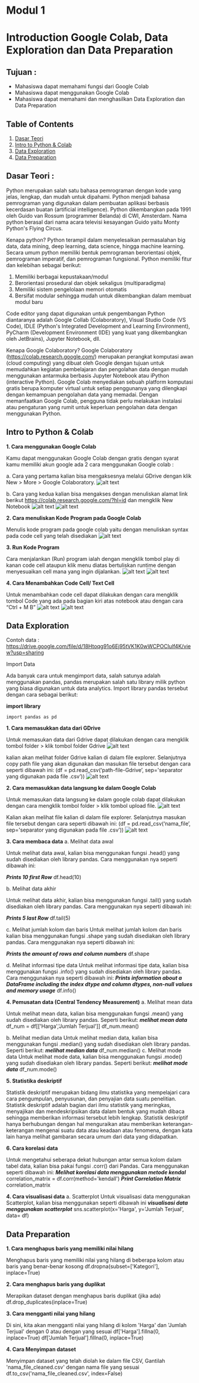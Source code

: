 # Modul 1
# Introduction Google Colab, Data Exploration dan Data Preparation

## Tujuan : 
- Mahasiswa dapat  memahami fungsi dari Google Colab
- Mahasiswa dapat menggunakan Google Colab
- Mahasiswa dapat memahami dan menghasilkan Data Exploration dan Data Preparation

## Table of Contents
1. [Dasar Teori](#dasar-teori)
2. [Intro to Python & Colab](#intro-to-python--colab)
3. [Data Exploration](#data-exploration)
4. [Data Preparation](#data-preparation)

## Dasar Teori :
Python merupakan salah satu bahasa pemrograman dengan kode yang jelas, lengkap, dan mudah untuk dipahami. Python menjadi bahasa pemrograman yang digunakan dalam pembuatan aplikasi berbasis kecerdasan buatan (artificial intelligence). Python dikembangkan pada 1991 oleh Guido van Rossum (programmer Belanda) di CWI, Amsterdam. Nama python berasal dari nama acara televisi kesayangan Guido yaitu Monty Python's Flying Circus.

Kenapa python? Python terampil dalam menyelesaikan permasalahan big data, data mining, deep learning, data science, hingga machine learning. Secara umum python memiliki bentuk pemrograman berorientasi objek, pemrograman imperatif, dan pemrograman fungsional.
Python memiliki fitur dan kelebihan sebagai berikut:

1. Memiliki berbagai kepustakaan/modul
2. Berorientasi prosedural dan objek sekaligus (multiparadigma)
3. Memiliki sistem pengelolaan memori otomatis
4. Bersifat modular sehingga mudah untuk dikembangkan dalam membuat modul baru

Code editor yang dapat digunakan untuk pengembangan Python diantaranya adalah Google Collab (Colaboratory), Visual Studio Code (VS Code), IDLE (Python's Integrated Development and Learning Environment), PyCharm (Development Environment (IDE) yang kuat yang dikembangkan oleh JetBrains), Jupyter Notebook, dll.

Kenapa Google Colaboratory?
Google Colaboratory (https://colab.research.google.com/) merupakan perangkat komputasi awan (cloud computing) yang dibuat oleh Google dengan tujuan untuk memudahkan kegiatan pembelajaran dan pengolahan data dengan mudah menggunakan antarmuka berbasis Jupyter Notebook atau iPython (interactive Python). Google Colab menyediakan sebuah platform komputasi gratis berupa komputer virtual untuk setiap penggunanya yang dilengkapi dengan kemampuan pengolahan data yang memadai. Dengan memanfaatkan Google Colab, pengguna tidak perlu melakukan instalasi atau pengaturan yang rumit untuk keperluan pengolahan data dengan menggunakan Python.

## Intro to Python & Colab

**1. Cara menggunakan Google Colab**

Kamu dapat menggunakan Google Colab dengan gratis dengan syarat kamu memiliki akun google ada 2 cara menggunakan Google colab : 

a. Cara yang pertama kalian bisa mengaksesnya melalui GDrive dengan klik New > More > Google Colaboratory.
![alt text](https://github.com/db-telkomsby/bigdataanalytic/blob/main/Data%20Analytics%20Essentials/images/image17.png?raw=true)

b. Cara yang kedua kalian bisa mengakses dengan menuliskan alamat link berikut https://colab.research.google.com/?hl=id dan mengklik New Notebook
![alt text](https://github.com/db-telkomsby/bigdataanalytic/blob/main/Data%20Analytics%20Essentials/images/image12.png?raw=true)
![alt text](https://github.com/db-telkomsby/bigdataanalytic/blob/main/Data%20Analytics%20Essentials/images/image18.png?raw=true)

**2. Cara menuliskan Kode Program pada Google Colab**

Menulis kode program pada google colab yaitu dengan menuliskan syntax pada code cell yang telah disediakan
![alt text](https://github.com/db-telkomsby/bigdataanalytic/blob/main/Data%20Analytics%20Essentials/images/image10.png?raw=true)

**3. Run Kode Program**

Cara menjalankan (Run) program ialah dengan mengklik tombol play di kanan code cell ataupun klik menu diatas bertuliskan runtime dengan menyesuaikan cell mana yang ingin dijalankan.
![alt text](https://github.com/db-telkomsby/bigdataanalytic/blob/main/Data%20Analytics%20Essentials/images/image5.png?raw=true)
![alt text](https://github.com/db-telkomsby/bigdataanalytic/blob/main/Data%20Analytics%20Essentials/images/image11.png?raw=true)

**4. Cara Menambahkan Code Cell/ Text Cell**

Untuk menambahkan code cell dapat dilakukan dengan cara mengklik tombol Code yang ada pada bagian kiri atas notebook atau dengan cara “Ctrl + M B”
![alt text](https://github.com/db-telkomsby/bigdataanalytic/blob/main/Data%20Analytics%20Essentials/images/image8.png?raw=true)
![alt text](https://github.com/db-telkomsby/bigdataanalytic/blob/main/Data%20Analytics%20Essentials/images/image9.png?raw=true)



## Data Exploration

Contoh data : 
https://drive.google.com/file/d/18Htoqg91o6Ej95tVK1K0wWCPOClulf4K/view?usp=sharing 

Import Data

 Ada banyak cara untuk mengimport data, salah satunya adalah menggunakan pandas, pandas merupakan salah satu library milik python yang biasa digunakan untuk data analytics. Import library pandas tersebut dengan cara sebagai berikut:

**import library**

`import pandas as pd`

**1. Cara memasukkan data dari GDrive**
   
   Untuk memasukan data dari Gdrive dapat dilakukan dengan cara mengklik tombol folder > klik tombol folder Gdrive
![alt text](https://github.com/db-telkomsby/bigdataanalytic/blob/main/Data%20Analytics%20Essentials/images/Cara%20memasukkan%20data%20dari%20GDrive.png?raw=true)

kalian akan melihat folder Gdrive kalian  di dalam file explorer. Selanjutnya copy path file yang akan digunakan dan masukan file tersebut dengan cara seperti dibawah ini:
	(df = pd.read_csv(‘path-file-Gdrive’, sep='separator yang digunakan pada file .csv’))
![alt text](https://github.com/db-telkomsby/bigdataanalytic/blob/main/Data%20Analytics%20Essentials/images/data-GDrive.png?raw=true)

**2. Cara memasukkan data langsung ke dalam Google Colab**
   
   Untuk memasukan data langsung ke dalam google colab dapat dilakukan dengan cara mengklik tombol folder > klik tombol upload file. 
![alt text](https://github.com/db-telkomsby/bigdataanalytic/blob/main/Data%20Analytics%20Essentials/images/Cara%20memasukkan%20data%20langsung%20ke%20dalam%20Google%20Colab.png?raw=true)

Kalian akan melihat file kalian di dalam file explorer. Selanjutnya masukan file tersebut dengan cara seperti dibawah ini:
	(df = pd.read_csv(‘nama_file’, sep='separator yang digunakan pada file .csv’))
![alt text](https://github.com/db-telkomsby/bigdataanalytic/blob/main/Data%20Analytics%20Essentials/images/data-fileExplorer.png?raw=true)


**3. Cara membaca data**
a. Melihat data awal

  Untuk melihat data awal, kalian bisa menggunakan fungsi .head() yang sudah disediakan oleh library pandas. Cara menggunakan nya seperti dibawah ini:

***Prints 10 first Row***
	df.head(10)

b. Melihat data akhir
  
  Untuk melihat data akhir, kalian bisa menggunakan fungsi .tail() yang sudah disediakan oleh library pandas. Cara menggunakan nya seperti dibawah ini:

***Prints 5 last Row***
	df.tail(5)

c. Melihat jumlah kolom dan baris
  Untuk melihat jumlah kolom dan baris kalian bisa menggunakan fungsi .shape yang sudah disediakan oleh library pandas. Cara menggunakan nya seperti dibawah ini:

***Prints the amount of rows and column numbers***
	df.shape

d. Melihat informasi tipe data
  Untuk melihat informasi tipe data, kalian bisa menggunakan fungsi .info() yang sudah disediakan oleh library pandas. Cara menggunakan nya seperti dibawah ini:
***Prints information about a DataFrame including the index dtype and column dtypes, non-null values and memory usage***
	df.info()
 
**4. Pemusatan data (Central Tendency Measurement)**
a. Melihat mean data

Untuk melihat mean data, kalian bisa menggunakan fungsi .mean() yang sudah disediakan oleh library pandas. Seperti berikut:
***melihat mean data***
	df_num = df[['Harga','Jumlah Terjual']]
	df_num.mean()

b. Melihat median data
Untuk melihat median data, kalian bisa menggunakan fungsi .median() yang sudah disediakan oleh library pandas. Seperti berikut:
***melihat median data***
	df_num.median()
c. Melihat mode data 
Untuk melihat mode data, kalian bisa menggunakan fungsi .mode() yang sudah disediakan oleh library pandas. Seperti berikut:
***melihat mode data***
	df_num.mode()

**5. Statistika deskriptif**

 Statistik deskriptif merupakan bidang ilmu statistika yang mempelajari cara cara pengumpulan, penyusunan, dan penyajian data suatu penelitian. Statistik deskriptif adalah bagian dari ilmu statistik yang meringkas, menyajikan dan mendeskripsikan data dalam bentuk yang mudah dibaca sehingga memberikan informasi tersebut lebih lengkap. Statistik deskriptif hanya berhubungan dengan hal menguraikan atau memberikan keterangan-keterangan mengenai suatu data atau keadaan atau fenomena, dengan kata lain hanya melihat gambaran secara umum dari data yang didapatkan. 
 
**6. Cara korelasi data**
 
  Untuk mengetahui seberapa dekat hubungan antar semua kolom dalam tabel data, kalian bisa pakai fungsi .corr() dari Pandas. Cara menggunakan seperti dibawah ini:
***Melihat korelasi data menggunakan metode kendal***
	correlation_matrix = df.corr(method='kendall')
***Print Correlation Matrix***
	correlation_matrix

**4. Cara visualisasi data**
a. Scatterplot
Untuk visualisasi data menggunakan Scatterplot, kalian bisa menggunakan seperti dibawah ini
***visualisasi data menggunakan scatterplot***
	sns.scatterplot(x='Harga', y='Jumlah Terjual', data= df)


## Data Preparation
**1. Cara menghapus baris yang memiliki nilai hilang**

Menghapus baris yang memiliki nilai yang hilang di beberapa kolom atau baris yang benar-benar kosong
	df.dropna(subset=['Kategori'], inplace=True)

**2. Cara menghapus baris yang duplikat**

Merapikan dataset dengan menghapus baris duplikat (jika ada)
	df.drop_duplicates(inplace=True)

**3. Cara mengganti nilai yang hilang**

Di sini, kita akan mengganti nilai yang hilang di kolom 'Harga' dan 'Jumlah Terjual' dengan 0 atau dengan yang sesuai
	df['Harga'].fillna(0, inplace=True)
 	df['Jumlah Terjual'].fillna(0, inplace=True)

**4. Cara Menyimpan dataset**

Menyimpan dataset yang telah diolah ke dalam file CSV, Gantilah 'nama_file_cleaned.csv' dengan nama file yang sesuai
	df.to_csv('nama_file_cleaned.csv', index=False)


